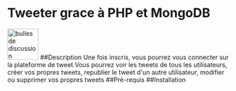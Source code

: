 # Tweeter grace à PHP et MongoDB
<img src="https://media.istockphoto.com/id/1337229983/fr/photo/symbole-de-bulle-ou-de-signe-de-commentaire-sur-fond-jaune.jpg?s=2048x2048&w=is&k=20&c=ZKILp1ZeypAQcBqZVcsrWNnFkn5xUMPf2ZcOBjIo_rI=" alt="bulles de discussion" width="70px" />
##Description
Une fois inscris, vous pourrez vous connecter sur la plateforme de tweet.Vous pourrez voir les tweets de tous les utilisateurs, créer vos propres tweets, republier le tweet d'un autre utilisateur, modifier ou supprimer vos propres tweets
##Pré-requis
##Installation
